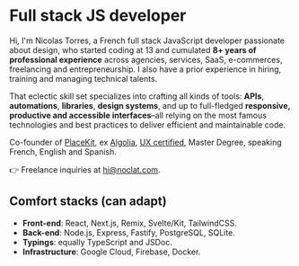 # Full stack JS developer

Hi, I'm Nicolas Torres, a French full stack JavaScript developer passionate about design, who started coding at 13 and cumulated **8+ years of professional experience** across agencies, services, SaaS, e-commerces, freelancing and entrepreneurship. I also have a prior experience in hiring, training and managing technical talents.

That eclectic skill set specializes into crafting all kinds of tools: **APIs**, **automations**, **libraries**, **design systems**, and up to full-fledged **responsive, productive and accessible interfaces**–all relying on the most famous technologies and best practices to deliver efficient and maintainable code.

Co-founder of [PlaceKit](https://placekit.io), ex [Algolia](https://algolia.com), [UX certified](https://www.interaction-design.org/members/nicolas-torres/certificate/course/fltqnHSHvRtrgdLHzN), Master Degree, speaking French, English and Spanish.

👉 Freelance inquiries at [hi@noclat.com](mailto:hi@noclat.com).

## Comfort stacks (can adapt)

- **Front-end**: React, Next.js, Remix, Svelte/Kit, TailwindCSS.
- **Back-end**: Node.js, Express, Fastify, PostgreSQL, SQLite.
- **Typings**: equally TypeScript and JSDoc.
- **Infrastructure**: Google Cloud, Firebase, Docker.
